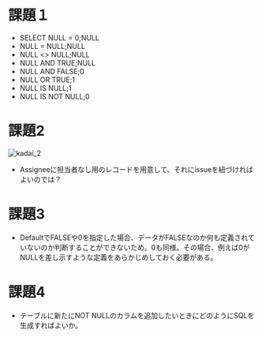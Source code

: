# 課題１

- SELECT NULL = 0;NULL
- NULL = NULL;NULL
- NULL <> NULL;NULL
- NULL AND TRUE;NULL
- NULL AND FALSE;0
- NULL OR TRUE;1
- NULL IS NULL;1
- NULL IS NOT NULL;0

# 課題2
![kadai_2](https://user-images.githubusercontent.com/94156280/209515711-a1208a34-b04d-402c-8edd-c8cb1e8a96f3.png)
- Assigneeに担当者なし用のレコードを用意して、それにissueを紐づければよいのでは？

# 課題3
- DefaultでFALSEや0を指定した場合、データがFALSEなのか何も定義されていないのか判断することができないため。0も同様。その場合、例えば0がNULLを差し示すような定義をあらかじめしておく必要がある。

# 課題4
- テーブルに新たにNOT NULLのカラムを追加したいときにどのようにSQLを生成すればよいか。